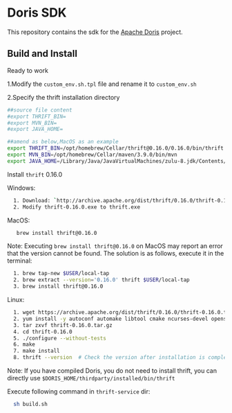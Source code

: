 <!--
Licensed to the Apache Software Foundation (ASF) under one
or more contributor license agreements.  See the NOTICE file
distributed with this work for additional information
regarding copyright ownership.  The ASF licenses this file
to you under the Apache License, Version 2.0 (the
"License"); you may not use this file except in compliance
with the License.  You may obtain a copy of the License at

  http://www.apache.org/licenses/LICENSE-2.0

Unless required by applicable law or agreed to in writing,
software distributed under the License is distributed on an
"AS IS" BASIS, WITHOUT WARRANTIES OR CONDITIONS OF ANY
KIND, either express or implied.  See the License for the
specific language governing permissions and limitations
under the License.
-->

# Doris SDK

This repository contains the sdk for the [Apache Doris](https://doris.apache.org) project.

## Build and Install

Ready to work

1.Modify the `custom_env.sh.tpl` file and rename it to `custom_env.sh`

2.Specify the thrift installation directory

```bash
##source file content
#export THRIFT_BIN=
#export MVN_BIN=
#export JAVA_HOME=

##amend as below,MacOS as an example
export THRIFT_BIN=/opt/homebrew/Cellar/thrift@0.16.0/0.16.0/bin/thrift
export MVN_BIN=/opt/homebrew/Cellar/maven/3.9.0/bin/mvn
export JAVA_HOME=/Library/Java/JavaVirtualMachines/zulu-8.jdk/Contents/Home
```

Install `thrift` 0.16.0

Windows:
```bash
  1. Download: `http://archive.apache.org/dist/thrift/0.16.0/thrift-0.16.0.exe`
  2. Modify thrift-0.16.0.exe to thrift.exe
```

MacOS:
```bash
   brew install thrift@0.16.0
```

Note: Executing `brew install thrift@0.16.0` on MacOS may report an error that the version cannot be found. The solution is as follows, execute it in the terminal:
```bash
  1. brew tap-new $USER/local-tap
  2. brew extract --version='0.16.0' thrift $USER/local-tap
  3. brew install thrift@0.16.0
```

Linux:
```bash
  1. wget https://archive.apache.org/dist/thrift/0.16.0/thrift-0.16.0.tar.gz  # Download source package
  2. yum install -y autoconf automake libtool cmake ncurses-devel openssl-devel lzo-devel zlib-devel gcc gcc-c++  # Install dependencies
  3. tar zxvf thrift-0.16.0.tar.gz
  4. cd thrift-0.16.0
  5. ./configure --without-tests
  6. make
  7. make install
  8. thrift --version  # Check the version after installation is complete
```
Note: If you have compiled Doris, you do not need to install thrift, you can directly use `$DORIS_HOME/thirdparty/installed/bin/thrift`

Execute following command in `thrift-service` dir:
```bash
  sh build.sh
```
